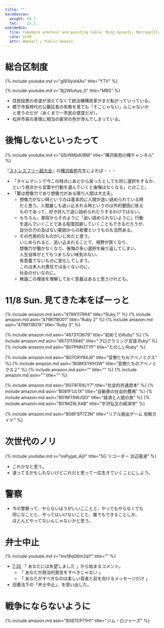 ```yaml
---
title: ""
karadascan:
  weight: 64.7
  fat:    22.2
wikimedia:
  file: Yokeback armchair and painting table, Ming dynasty, Metropolitan Museum of Art.jpg
  cate: d/d9
  attr: Wmpearl / Public domain
---
```


# 総合区制度

{% include youtube.md v="gI93lyid4As" title="YTV" %}

{% include youtube.md v="8j2WIuhye_0" title="MBS" %}

* 住民投票の余波が消えてなくて統治機構改革がまだ転がっていっている。
* 橋下市長時代の公募区長の失敗を見ても「そこじゃない」んじゃないか  
  と思うのだが（あくまで一市民の感覚だが）。
* 松井市長の表情に相当の疲労の色が滲んでしまっている。


# 後悔しないといったって

{% include youtube.md v="QSrNMjIdUBM" title="樺沢紫苑の樺チャンネル" %}

『[ストレスフリー超大全](https://amazon.jp/dp/B089VZVC1J)』の[樺沢紫苑](https://www.youtube.com/channel/UC1WkFVOCTPdY782AJ1PZ-JQ)先生によれば・・・

* 「タイムマシンで今この時点にあとから戻ったとしても同じ選択をするか、  
  という視点から言葉や行動を選んでいくと後悔はなくなる」とのこと。
* 「要は想像力であり想像力がある限り人間は大丈夫」
  * 想像力がない時というのは基本的に人間が追い詰められている時  
    だと思う。人間誰しも追い込まれる時というのは外的要因に依る  
	ものであって、好き好んで追い詰められたりするわけではない。
  * もちろん、普段からそのように「追い詰められないように」行動  
    を選んでいくことである程度回避していくこともできるだろうが、  
	自分の力の及ばない範囲からの影響というものも当然ある。
  * その代表的なものがいじめだと思う。  
    いじめられると、追い込まれることで、視野が狭くなり、  
	想像力が働かなくなり、後悔の多い選択を繰り返してしまい、  
	人生自体がとてもつまらない味気のない、  
	有意義でないものに変化してしまう。  
	これは本人の責任では全くないのに。  
	社会のせいなのに。
  * 無論この理屈を理解しておく意義はあると思うけれども。


# 11/8 Sun. 見てきた本をばーっと

{% include amazon.md asin="4798117994" title="Ruby 1" %}
{% include amazon.md asin="4798118001" title="Ruby 2" %}
{% include amazon.md asin="479811801X" title="Ruby 3" %}

{% include amazon.md asin="4873113679" title="初めてのRuby" %}
{% include amazon.md asin="4873113946" title="プログラミング言語 Ruby" %}
{% include amazon.md asin="B07PNN3TYF" title="たのしいRuby" %}

{% include amazon.md asin="B07CRYR4J6" title="官僚たちのアベノミクス" %}
{% include amazon.md asin="B08KSYKH3W" title="官僚たちのアベノミクス２" %}
{% include amazon.md asin="" title="" %}
{% include amazon.md asin="" title="" %}

{% include amazon.md asin="B074FRXLY7" title="社会的共通資本" %}
{% include amazon.md asin="B081F1JL1X" title="自動車の社会的費用" %}
{% include amazon.md asin="B01MT8WJQO" title="経済と人間の旅" %}
{% include amazon.md asin="B01MZ9LXAB" title="宇沢弘文の経済学" %}

{% include amazon.md asin="B08FSP7Z3N" title="リアル脱出ゲーム 攻略ガイド" %}


# 次世代のノリ

{% include youtube.md v="nsPygat_Aj0" title="5G リコーダー 浜辺美波" %}

* これかなと思う。
* 違ってるかもしれないけどこれだと思って一応生きていくことにしよう。


# 警察

* 今の警察って、やらないほうがいいこことと、やってもやらなくても  
  同じなことと、やってはいけないことと、誰でもできることしか、  
  ほとんどやってないんじゃないかと思う。


# 弁士中止

{% include youtube.md v="mx18qQ6m2qY" title="" %}

* [7:30](https://youtu.be/mx18qQ6m2qY?t=450)
  「 あなたには失望しました 」から始まるコメント。
  * 「 あなたが政治的発言をすべきじゃない 」
  * 「 あなたがすべきなのは楽しい音楽と前を向けるメッセージだけ 」
* 旧憲法下の「弁士中止」、を思い出した。


# 戦争にならないように

{% include amazon.md asin="B087CP71H1" title="ジム・ロジャーズ" %}
